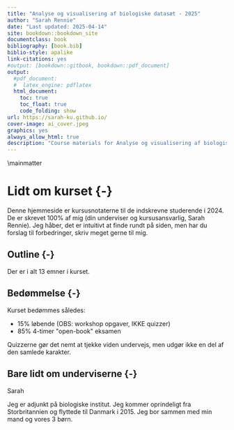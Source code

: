 ```yaml
--- 
title: "Analyse og visualisering af biologiske datasæt - 2025"
author: "Sarah Rennie"
date: "Last updated: 2025-04-14"
site: bookdown::bookdown_site
documentclass: book
bibliography: [book.bib]
biblio-style: apalike
link-citations: yes
#output: [bookdown::gitbook, bookdown::pdf_document]
output: 
  #pdf_document:
  #  latex_engine: pdflatex
  html_document:
    toc: true
    toc_float: true
    code_folding: show
url: https://sarah-ku.github.io/
cover-image: ai_cover.jpeg
graphics: yes
always_allow_html: true
description: "Course materials for Analyse og visualisering af biologiske datasæt 2025"
---
```






\mainmatter



# Lidt om kurset {-}

Denne hjemmeside er kursusnotaterne til de indskrevne studerende i 2024. De er skrevet 100% af mig (din underviser og kursusansvarlig, Sarah Rennie). Jeg håber, det er intuitivt at finde rundt på siden, men har du forslag til forbedringer, skriv meget gerne til mig.

## Outline {-}

Der er i alt 13 emner i kurset.

## Bedømmelse {-}

Kurset bedømmes således:

* 15% løbende (OBS: workshop opgaver, IKKE quizzer)
* 85% 4-timer "open-book" eksamen

Quizzerne gør det nemt at tjekke viden undervejs, men udgør ikke en del af den samlede karakter.

## Bare lidt om underviserne {-}

Sarah

Jeg er adjunkt på biologiske institut. Jeg kommer oprindeligt fra Storbritannien og flyttede til Danmark i 2015. Jeg bor sammen med min mand og vores 3 børn.


